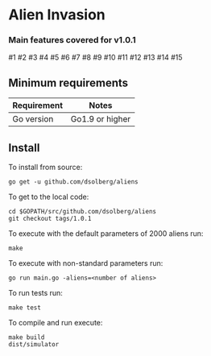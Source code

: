 # Alien Invasion

### Main features covered for v1.0.1
#1
#2
#3
#4
#5
#6
#7
#8
#9
#10
#11
#12
#13
#14
#15

## Minimum requirements

Requirement|Notes
---|---
Go version | Go1.9 or higher

## Install

To install from source:

```
go get -u github.com/dsolberg/aliens
```

To get to the local code:
```
cd $GOPATH/src/github.com/dsolberg/aliens
git checkout tags/1.0.1
```

To execute with the default parameters of 2000 aliens run:

```
make
```

To execute with non-standard parameters run:

```
go run main.go -aliens=<number of aliens>
```

To run tests run:
```
make test
```

To compile and run execute:

```
make build
dist/simulator
```
